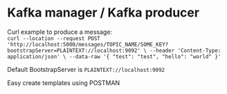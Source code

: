 # Kafka manager / Kafka producer

Curl example to produce a message: </br>
`curl --location --request POST 'http://localhost:5000/messages/TOPIC_NAME/SOME_KEY?bootstrapServer=PLAINTEXT://localhost:9092' \
--header 'Content-Type: application/json' \
--data-raw '{
"test": "test",
"hello": "world"
}'`

Default BootstrapServer is `PLAINTEXT://localhost:9092`

Easy create templates using POSTMAN
